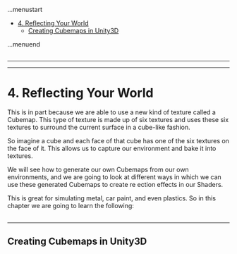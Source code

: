 ...menustart

 - [4. Reflecting Your World](#6c02a2a261673dfcbb76a586c2cfb530)
     - [Creating Cubemaps in Unity3D](#cd1728b058c5c94b1a75961401eac1e6)

...menuend


<h2 id="6c02a2a261673dfcbb76a586c2cfb530"></h2>

-----
-----

# 4. Reflecting Your World

This is in part because we are able to use a new kind of texture called a Cubemap. This type of texture is made up of six textures and uses these six textures to surround the current surface in a cube-like fashion.

So imagine a cube and each face of that cube has one of the six textures on the face of it. This allows us to capture our environment and bake it into textures.

We will see how to generate our own Cubemaps from our own environments, and we are going to look at different ways in which we can use these generated Cubemaps to create re ection effects in our Shaders.

This is great for simulating metal, car paint, and even plastics. So in this chapter we are going to learn the following:

<h2 id="cd1728b058c5c94b1a75961401eac1e6"></h2>

-----

## Creating Cubemaps in Unity3D


